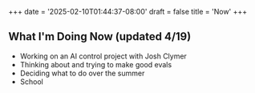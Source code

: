 +++
date = '2025-02-10T01:44:37-08:00'
draft = false 
title = 'Now'
+++

<!-- # What I'm Doing Now (updated 6/22) -->


<!-- - Grinding for IOAI 2024 -->
<!-- - Staying in London for a month -->
<!-- - Training 5 days a week for my first bjj competition  -->


<!-- # What I'm Doing Now (updated 9/24)

- Reading a lot of interesting articles/papers/books
- Trying to write more notes (my IOAI experience, how to beat everyone* at arm-wrestling, my first six months of bjj, weird phenomena in high dimensions)
- Learning more linear algebra
- Lots of BJJ -->

<!-- # What I'm Doing Now (updated 11/20)

- Taking lin alg, abs alg, probability, cs, neurobio classes, trying to get a 4.0 (succeeded!)
- Playing tennis, doing bjj
- Veritasium research 
- Side quests!
- Trying to not "talk about what I want to do" but actually "doing" -->

<!-- ## What I'm Doing Now (updated 12/26)

- Making videos for Veritasium
- In NYC until 1/2 (would love to meetup with ppl!)
- Learning some RL
- Taking more math classes in school -->


<!-- ## What I'm Doing Now (updated 2/23)

- Writing my own video!
- School stuff
- Working on [Reasoning Gym](https://github.com/open-thought/reasoning-gym) now and then
- Trying to figure out what to do over the summer
- Fun projects like [this](https://vncntt.github.io/metal_pins) -->
## What I'm Doing Now (updated 4/19)

- Working on an AI control project with Josh Clymer 
- Thinking about and trying to make good evals
- Deciding what to do over the summer
- School
